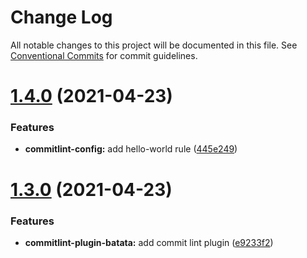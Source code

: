 # Change Log

All notable changes to this project will be documented in this file.
See [Conventional Commits](https://conventionalcommits.org) for commit guidelines.

# [1.4.0](https://github.com/zeyuri/js-ts-monorepos/compare/v1.3.0...v1.4.0) (2021-04-23)


### Features

* **commitlint-config:** add hello-world rule ([445e249](https://github.com/zeyuri/js-ts-monorepos/commit/445e249f02bc4f13df754325312725cbd38ff4e3))





# [1.3.0](https://github.com/zeyuri/js-ts-monorepos/compare/v1.2.0...v1.3.0) (2021-04-23)


### Features

* **commitlint-plugin-batata:** add commit lint plugin ([e9233f2](https://github.com/zeyuri/js-ts-monorepos/commit/e9233f2ff5e7af2a1a2717ef617cb481c60248bd))
